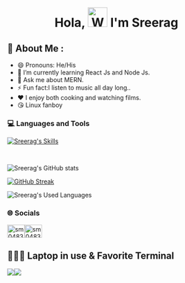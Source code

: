 
<h1 align="center"> Hola, <img src="https://raw.githubusercontent.com/nixin72/nixin72/master/wave.gif" 
         alt="Waving hand animated gif"
         height="45"
         width="45" /> I'm Sreerag </h1>
         
  ## 💫 About Me :
- 😄 Pronouns: He/His
- 🌱 I’m currently learning React Js and Node Js.
- 💬 Ask me about MERN.
- ⚡ Fun fact:I listen to music all day long..
- :heart: I enjoy both cooking and watching films.
- :kissing_heart: Linux fanboy






### 💻 Languages and Tools
</p>

[![Sreerag's Skills](https://skillicons.dev/icons?i=js,html,css,cpp,express,react,jest,python,bootstrap,linux,git,mongodb,nodejs&theme=dark)](https://skillicons.dev)

<br>

![Sreerag's GitHub stats](https://github-readme-stats-sigma-five.vercel.app/api?username=sm0483&theme=dark&show_icons=true&count_private=true&include_all_commits=true&)

[![GitHub Streak](https://streak-stats.demolab.com?user=sm0483&theme=dark&date_format=M%20j%5B%2C%20Y%5D&mode=daily)](https://git.io/streak-stats)

![Sreerag's Used Languages](https://github-readme-stats-sigma-five.vercel.app/api/top-langs/?username=sm0483&layout=compact&theme=dark)
<br>

### 🌐 Socials
<p align="left">
<a href="https://github.com/sm0483" target="blank"><img align="center" src="https://skillicons.dev/icons?i=github&theme=dark" alt="sm0483" height="30" width="40" /></a><a href="https://www.linkedin.com/in/sm0483/" target="blank"><img align="center" src="https://skillicons.dev/icons?i=linkedin" alt="sm0483" height="30" width="40" /></a>
</p>

## 👨🏻‍💻 Laptop in use & Favorite Terminal
<img src="https://img.shields.io/badge/Fedora-294172?style=for-the-badge&logo=fedora&logoColor=white"/><img src="https://img.shields.io/badge/GNU%20Bash-4EAA25?style=for-the-badge&logo=GNU%20Bash&logoColor=white"/>



